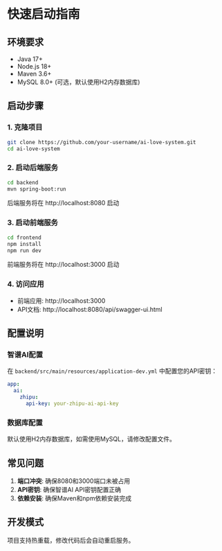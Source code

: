 # 快速启动指南

## 环境要求
- Java 17+
- Node.js 18+
- Maven 3.6+
- MySQL 8.0+ (可选，默认使用H2内存数据库)

## 启动步骤

### 1. 克隆项目
```bash
git clone https://github.com/your-username/ai-love-system.git
cd ai-love-system
```

### 2. 启动后端服务
```bash
cd backend
mvn spring-boot:run
```

后端服务将在 http://localhost:8080 启动

### 3. 启动前端服务
```bash
cd frontend
npm install
npm run dev
```

前端服务将在 http://localhost:3000 启动

### 4. 访问应用
- 前端应用: http://localhost:3000
- API文档: http://localhost:8080/api/swagger-ui.html

## 配置说明

### 智谱AI配置
在 `backend/src/main/resources/application-dev.yml` 中配置您的API密钥：
```yaml
app:
  ai:
    zhipu:
      api-key: your-zhipu-ai-api-key
```

### 数据库配置
默认使用H2内存数据库，如需使用MySQL，请修改配置文件。

## 常见问题

1. **端口冲突**: 确保8080和3000端口未被占用
2. **API密钥**: 确保智谱AI API密钥配置正确
3. **依赖安装**: 确保Maven和npm依赖安装完成

## 开发模式

项目支持热重载，修改代码后会自动重启服务。
